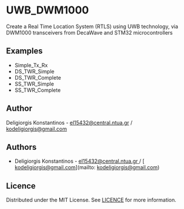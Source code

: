 # UWB_DWM1000 

Create a Real Time Location System (RTLS) using UWB technology, via DWM1000 transceivers from DecaWave and STM32 microcontrollers

## Examples 

- Simple_Tx_Rx
- DS_TWR_Simple
- DS_TWR_Complete
- SS_TWR_Simple
- SS_TWR_Complete



## Author 
Deligiorgis Konstantinos - el15432@central.ntua.gr / kodeligiorgis@gmail.com

## Authors
- Deligiorgis Konstantinos -  [el15432@central.ntua.gr ](mailto:el15432@central.ntua.gr) / [ kodeligiorgis@gmail.com](mailto: kodeligiorgis@gmail.com)

## Licence 
Distributed under the MIT License. See [LICENCE](https://github.com/kdeligiorgis/UWB_DWM1000/blob/main/LICENSE) for more information.

